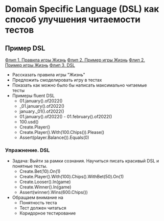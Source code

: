 # Domain Specific Language (DSL) как способ улучшения читаемости тестов

## Пример DSL
[Флип 1. Правила игры Жизнь](https://disk.yandex.ru/d/150AIWfx3GU3BP/15_LifeGame.jpg)
[Флип 2. Пример игры Жизнь](https://disk.yandex.ru/d/150AIWfx3GU3BP/16_LifeGameTestNoDsl.jpg)
[Флип 2. Пример игры Жизнь](https://photos.google.com/share/AF1QipM4blkk7aW1gCjKYsEJj9SngPxhdPRNcHanggVbgCugKyTkRUGb0GnsyxTu_I1Bqg/photo/AF1QipPg0_q2tcIt40tuTaUT8OSW-CbRlKL6jcmx6eo9?key=TUNISk5qSkVvaHdia1p0aXNSSHN0YTByMzl0cEp3)
[Флип 3. DSL](https://disk.yandex.ru/d/150AIWfx3GU3BP/17_DSL.jpg)
- Рассказать правила игры "Жизнь"
- Предложить смоделировать игру в тестах
- Показать как можно было бы написать максимально читаемые тесты
- Примеры fluent DSL
  - 01.january().of2022()
  - _01.january().of2022()
  - january._01().of2022()
  - 01.january().of2022() - 01.february().of2022()
  - 100.usd()
  - Create.Player()
  - Create.Player().With(100.Chips()).Please()
  - Assert(player.Balance()).Equals(0)

### Упражнение. DSL
- Задача: Выйти за рамки сознания. Научиться писать красивый DSL и понятные тесты.
  - Create.Bet(10).On(1)
  - Create.Player().With(100).Chips().WithBet(50).On(1)
  - Create.Looser().In(game)
  - Create.Winner().In(game)
  - Assert(winner).Wins(600.Chips())
- Обращаем внимание на
  - Понятность теста
  - Тест должен читаться
  - Коридорное тестирование